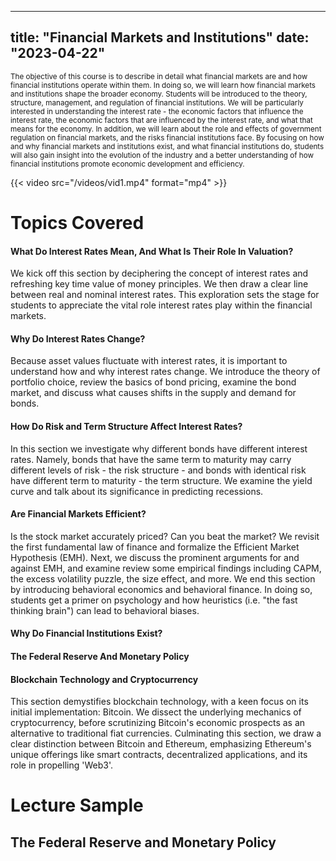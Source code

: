 

---
title: "Financial Markets and Institutions"
date: "2023-04-22"
---

<small>
The objective of this course is to describe in detail what financial markets are and how financial institutions operate within them. In doing so, we will learn how financial markets and institutions shape the broader economy. Students will be introduced to the theory, structure, management, and regulation of financial institutions. We will be particularly interested in understanding the interest rate - the economic factors that influence the interest rate, the economic factors that are influenced by the interest rate, and what that means for the economy. In addition, we will learn about the role and effects of government regulation on financial markets, and the risks financial institutions face. By focusing on how and why financial markets and institutions exist, and what financial institutions do, students will also gain insight into the evolution of the industry and a better understanding of how financial institutions promote economic development and efficiency.
</small>


{{< video src="/videos/vid1.mp4" format="mp4" >}}


# Topics Covered

#### What Do Interest Rates Mean, And What Is Their Role In Valuation?

We kick off this section by deciphering the concept of interest rates and refreshing key time value of money principles. We then draw a clear line between real and nominal interest rates. This exploration sets the stage for students to appreciate the vital role interest rates play within the financial markets.


#### Why Do Interest Rates Change?

Because asset values fluctuate with interest rates, it is important to understand how and why interest rates change. We introduce the theory of portfolio choice, review the basics of bond pricing, examine the bond market, and discuss what causes shifts in the supply and demand for bonds. 


#### How Do Risk and Term Structure Affect Interest Rates?

In this section we investigate why different bonds have different interest rates. Namely, bonds that have the same term to maturity may carry different levels of risk - the risk structure - and bonds with identical risk have different term to maturity - the term structure. We examine the yield curve and talk about its significance in predicting recessions.

#### Are Financial Markets Efficient?

Is the stock market accurately priced? Can you beat the market? We revisit the first fundamental law of finance and formalize the Efficient Market Hypothesis (EMH). Next, we discuss the prominent arguments for and against EMH, and examine review some empirical findings including CAPM, the excess volatility puzzle, the size effect, and more. We end this section by introducing behavioral economics and behavioral finance. In doing so, students get a primer on psychology and how heuristics (i.e. "the fast thinking brain") can lead to behavioral biases. 


#### Why Do Financial Institutions Exist?



#### The Federal Reserve And Monetary Policy

#### Blockchain Technology and Cryptocurrency

This section demystifies blockchain technology, with a keen focus on its initial implementation: Bitcoin. We dissect the underlying mechanics of cryptocurrency, before scrutinizing Bitcoin's economic prospects as an alternative to traditional fiat currencies. Culminating this section, we draw a clear distinction between Bitcoin and Ethereum, emphasizing Ethereum's unique offerings like smart contracts, decentralized applications, and its role in propelling 'Web3'. 
# Lecture Sample
## The Federal Reserve and Monetary Policy
